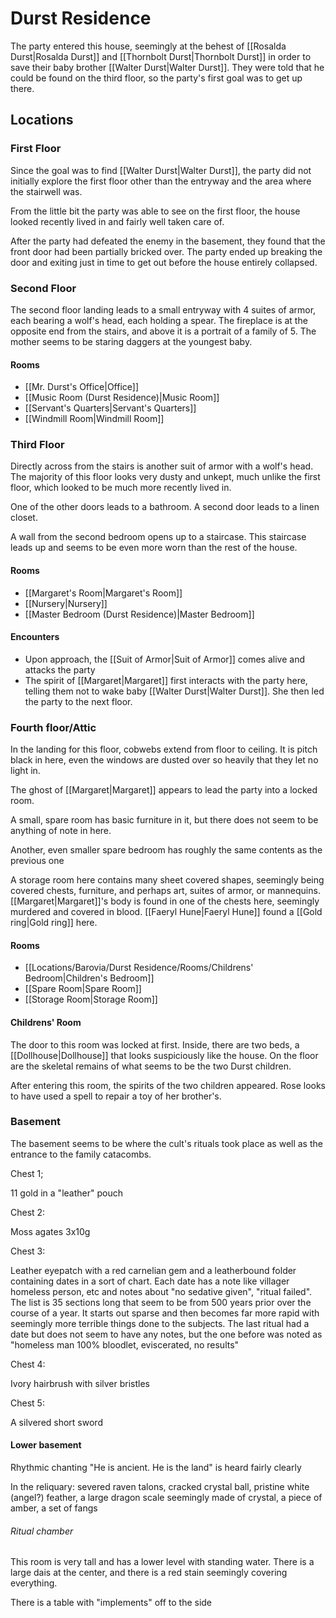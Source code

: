 # Durst Residence
The party entered this house, seemingly at the behest of [[Rosalda Durst|Rosalda Durst]] and [[Thornbolt Durst|Thornbolt Durst]] in order to save their baby brother [[Walter Durst|Walter Durst]]. They were told that he could be found on the third floor, so the party's first goal was to get up there.

## Locations
### First Floor
Since the goal was to find [[Walter Durst|Walter Durst]], the party did not initially explore the first floor other than the entryway and the area where the stairwell was.

From the little bit the party was able to see on the first floor, the house looked recently lived in and fairly well taken care of.

After the party had defeated the enemy in the basement, they found that the front door had been partially bricked over. The party ended up breaking the door and exiting just in time to get out before the house entirely collapsed.

### Second Floor
The second floor landing leads to a small entryway with 4 suites of armor, each bearing a wolf's head, each holding a spear. The fireplace is at the opposite end from the stairs, and above it is a portrait of a family of 5. The mother seems to be staring daggers at the youngest baby.

#### Rooms

- [[Mr. Durst's Office|Office]]
- [[Music Room (Durst Residence)|Music Room]]
- [[Servant's Quarters|Servant's Quarters]]
- [[Windmill Room|Windmill Room]]

### Third Floor
Directly across from the stairs is another suit of armor with a wolf's head. The majority of this floor looks very dusty and unkept, much unlike the first floor, which looked to be much more recently lived in.

One of the other doors leads to a bathroom. A second door leads to a linen closet.

A wall from the second bedroom opens up to a staircase. This staircase leads up and seems to be even more worn than the rest of the house.

#### Rooms
- [[Margaret's Room|Margaret's Room]]
- [[Nursery|Nursery]]
- [[Master Bedroom (Durst Residence)|Master Bedroom]]

#### Encounters
- Upon approach, the [[Suit of Armor|Suit of Armor]] comes alive and attacks the party
- The spirit of [[Margaret|Margaret]] first interacts with the party here, telling them not to wake baby [[Walter Durst|Walter Durst]]. She then led the party to the next floor.

### Fourth floor/Attic

In the landing for this floor, cobwebs extend from floor to ceiling. It is pitch black in here, even the windows are dusted over so heavily that they let no light in.

The ghost of [[Margaret|Margaret]] appears to lead the party into a locked room.

A small, spare room has basic furniture in it, but there does not seem to be anything of note in here.

Another, even smaller spare bedroom has roughly the same contents as the previous one

A storage room here contains many sheet covered shapes, seemingly being covered chests, furniture, and perhaps art, suites of armor, or mannequins. [[Margaret|Margaret]]'s body is found in one of the chests here, seemingly murdered and covered in blood. [[Faeryl Hune|Faeryl Hune]] found a [[Gold ring|Gold ring]] here.

#### Rooms
- [[Locations/Barovia/Durst Residence/Rooms/Childrens' Bedroom|Children's Bedroom]]
- [[Spare Room|Spare Room]]
- [[Storage Room|Storage Room]]

#### Childrens' Room

The door to this room was locked at first. Inside, there are two beds, a [[Dollhouse|Dollhouse]] that looks suspiciously like the house. On the floor are the skeletal remains of what seems to be the two Durst children.

After entering this room, the spirits of the two children appeared. Rose looks to have used a spell to repair a toy of her brother's.

### Basement
The basement seems to be where the cult's rituals took place as well as the entrance to the family catacombs. 

Chest 1;

11 gold in a "leather" pouch

Chest 2:

Moss agates 3x10g

Chest 3:

Leather eyepatch with a red carnelian gem and a leatherbound folder containing dates in a sort of chart. Each date has a note like villager homeless person, etc and notes about "no sedative given", "ritual failed". The list is 35 sections long that seem to be from 500 years prior over the course of a year. It starts out sparse and then becomes far more rapid with seemingly more terrible things done to the subjects. The last ritual had a date but does not seem to have any notes, but the one before was noted as "homeless man 100% bloodlet, eviscerated, no results"

Chest 4:

Ivory hairbrush with silver bristles

Chest 5:

A silvered short sword

#### Lower basement

Rhythmic chanting "He is ancient. He is the land" is heard fairly clearly

In the reliquary: severed raven talons, cracked crystal ball, pristine white (angel?) feather, a large dragon scale seemingly made of crystal, a piece of amber, a set of fangs

###### Ritual chamber
This room is very tall and has a lower level with standing water. There is a large dais at the center, and there is a red stain seemingly covering everything.

There is a table with "implements" off to the side